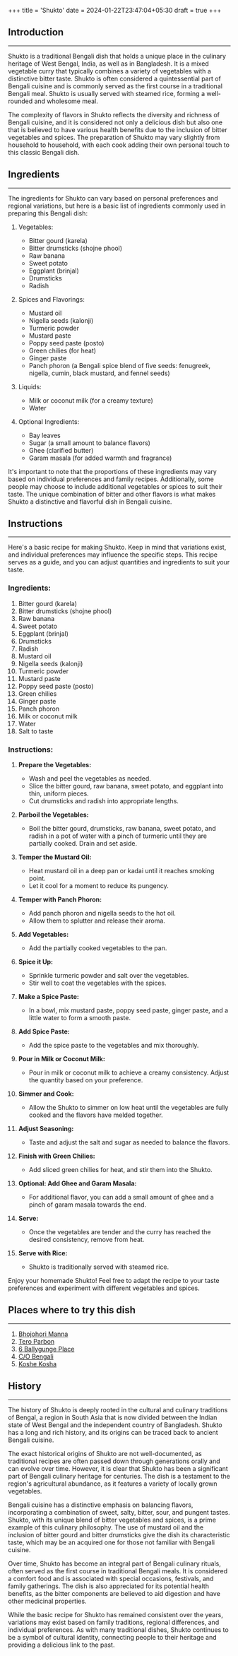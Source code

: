 +++
title = 'Shukto'
date = 2024-01-22T23:47:04+05:30
draft = true
+++

## Introduction

---

Shukto is a traditional Bengali dish that holds a unique place in the culinary heritage of West Bengal, India, as well as in Bangladesh. It is a mixed vegetable curry that typically combines a variety of vegetables with a distinctive bitter taste. Shukto is often considered a quintessential part of Bengali cuisine and is commonly served as the first course in a traditional Bengali meal. Shukto is usually served with steamed rice, forming a well-rounded and wholesome meal.

The complexity of flavors in Shukto reflects the diversity and richness of Bengali cuisine, and it is considered not only a delicious dish but also one that is believed to have various health benefits due to the inclusion of bitter vegetables and spices. The preparation of Shukto may vary slightly from household to household, with each cook adding their own personal touch to this classic Bengali dish.

## Ingredients

---

The ingredients for Shukto can vary based on personal preferences and regional variations, but here is a basic list of ingredients commonly used in preparing this Bengali dish:

1. Vegetables:

   - Bitter gourd (karela)
   - Bitter drumsticks (shojne phool)
   - Raw banana
   - Sweet potato
   - Eggplant (brinjal)
   - Drumsticks
   - Radish

2. Spices and Flavorings:

   - Mustard oil
   - Nigella seeds (kalonji)
   - Turmeric powder
   - Mustard paste
   - Poppy seed paste (posto)
   - Green chilies (for heat)
   - Ginger paste
   - Panch phoron (a Bengali spice blend of five seeds: fenugreek, nigella, cumin, black mustard, and fennel seeds)

3. Liquids:

   - Milk or coconut milk (for a creamy texture)
   - Water

4. Optional Ingredients:
   - Bay leaves
   - Sugar (a small amount to balance flavors)
   - Ghee (clarified butter)
   - Garam masala (for added warmth and fragrance)

It's important to note that the proportions of these ingredients may vary based on individual preferences and family recipes. Additionally, some people may choose to include additional vegetables or spices to suit their taste. The unique combination of bitter and other flavors is what makes Shukto a distinctive and flavorful dish in Bengali cuisine.

## Instructions

---

Here's a basic recipe for making Shukto. Keep in mind that variations exist, and individual preferences may influence the specific steps. This recipe serves as a guide, and you can adjust quantities and ingredients to suit your taste.

### Ingredients:

1. Bitter gourd (karela)
2. Bitter drumsticks (shojne phool)
3. Raw banana
4. Sweet potato
5. Eggplant (brinjal)
6. Drumsticks
7. Radish
8. Mustard oil
9. Nigella seeds (kalonji)
10. Turmeric powder
11. Mustard paste
12. Poppy seed paste (posto)
13. Green chilies
14. Ginger paste
15. Panch phoron
16. Milk or coconut milk
17. Water
18. Salt to taste

### Instructions:

1. **Prepare the Vegetables:**

   - Wash and peel the vegetables as needed.
   - Slice the bitter gourd, raw banana, sweet potato, and eggplant into thin, uniform pieces.
   - Cut drumsticks and radish into appropriate lengths.

2. **Parboil the Vegetables:**

   - Boil the bitter gourd, drumsticks, raw banana, sweet potato, and radish in a pot of water with a pinch of turmeric until they are partially cooked. Drain and set aside.

3. **Temper the Mustard Oil:**

   - Heat mustard oil in a deep pan or kadai until it reaches smoking point.
   - Let it cool for a moment to reduce its pungency.

4. **Temper with Panch Phoron:**

   - Add panch phoron and nigella seeds to the hot oil.
   - Allow them to splutter and release their aroma.

5. **Add Vegetables:**

   - Add the partially cooked vegetables to the pan.

6. **Spice it Up:**

   - Sprinkle turmeric powder and salt over the vegetables.
   - Stir well to coat the vegetables with the spices.

7. **Make a Spice Paste:**

   - In a bowl, mix mustard paste, poppy seed paste, ginger paste, and a little water to form a smooth paste.

8. **Add Spice Paste:**

   - Add the spice paste to the vegetables and mix thoroughly.

9. **Pour in Milk or Coconut Milk:**

   - Pour in milk or coconut milk to achieve a creamy consistency. Adjust the quantity based on your preference.

10. **Simmer and Cook:**

    - Allow the Shukto to simmer on low heat until the vegetables are fully cooked and the flavors have melded together.

11. **Adjust Seasoning:**

    - Taste and adjust the salt and sugar as needed to balance the flavors.

12. **Finish with Green Chilies:**

    - Add sliced green chilies for heat, and stir them into the Shukto.

13. **Optional: Add Ghee and Garam Masala:**

    - For additional flavor, you can add a small amount of ghee and a pinch of garam masala towards the end.

14. **Serve:**

    - Once the vegetables are tender and the curry has reached the desired consistency, remove from heat.

15. **Serve with Rice:**
    - Shukto is traditionally served with steamed rice.

Enjoy your homemade Shukto! Feel free to adapt the recipe to your taste preferences and experiment with different vegetables and spices.

## Places where to try this dish

---

1. [Bhojohori Manna](https://maps.app.goo.gl/14BaWixN25PGZ7t69)
2. [Tero Parbon](https://maps.app.goo.gl/oLrehdBnvvd86LAv7)
3. [6 Ballygunge Place](https://maps.app.goo.gl/Y3YqagaTTHaV2G3L6)
4. [C/O Bengali](https://maps.app.goo.gl/uUNeCtB3Xtx4Y9dz9)
5. [Koshe Kosha](https://maps.app.goo.gl/suq6DEYS5sEWpxQt5)

## History

---

The history of Shukto is deeply rooted in the cultural and culinary traditions of Bengal, a region in South Asia that is now divided between the Indian state of West Bengal and the independent country of Bangladesh. Shukto has a long and rich history, and its origins can be traced back to ancient Bengali cuisine.

The exact historical origins of Shukto are not well-documented, as traditional recipes are often passed down through generations orally and can evolve over time. However, it is clear that Shukto has been a significant part of Bengali culinary heritage for centuries. The dish is a testament to the region's agricultural abundance, as it features a variety of locally grown vegetables.

Bengali cuisine has a distinctive emphasis on balancing flavors, incorporating a combination of sweet, salty, bitter, sour, and pungent tastes. Shukto, with its unique blend of bitter vegetables and spices, is a prime example of this culinary philosophy. The use of mustard oil and the inclusion of bitter gourd and bitter drumsticks give the dish its characteristic taste, which may be an acquired one for those not familiar with Bengali cuisine.

Over time, Shukto has become an integral part of Bengali culinary rituals, often served as the first course in traditional Bengali meals. It is considered a comfort food and is associated with special occasions, festivals, and family gatherings. The dish is also appreciated for its potential health benefits, as the bitter components are believed to aid digestion and have other medicinal properties.

While the basic recipe for Shukto has remained consistent over the years, variations may exist based on family traditions, regional differences, and individual preferences. As with many traditional dishes, Shukto continues to be a symbol of cultural identity, connecting people to their heritage and providing a delicious link to the past.
